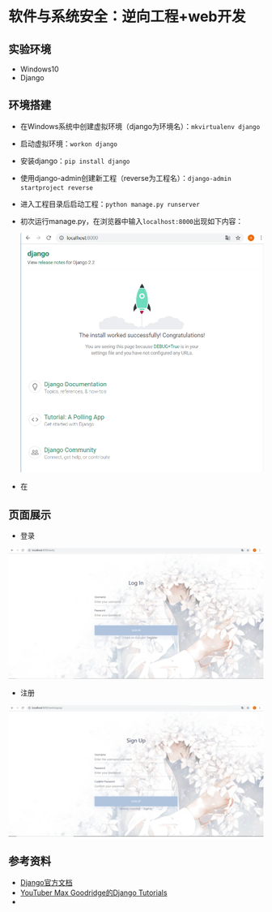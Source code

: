 # 软件与系统安全：逆向工程+web开发

## 实验环境

- Windows10
- Django

## 环境搭建

- 在Windows系统中创建虚拟环境（django为环境名）：`mkvirtualenv django`

- 启动虚拟环境：`workon django`

- 安装django：`pip install django`

- 使用django-admin创建新工程（reverse为工程名）：`django-admin startproject reverse`

- 进入工程目录后启动工程：`python manage.py runserver`

- 初次运行manage.py，在浏览器中输入`localhost:8000`出现如下内容：

  ![](images/firstrun.png)

- 在

## 页面展示

- 登录

![](images/login.png)

- 注册

![](images/signup.png)



## 参考资料

- [Django官方文档](https://docs.djangoproject.com/zh-hans/2.2/)
- [YouTuber Max Goodridge的Django Tutorials](https://www.youtube.com/playlist?list=PLw02n0FEB3E3VSHjyYMcFadtQORvl1Ssj)
- 